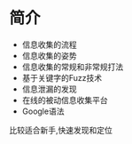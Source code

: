 # 简介
 - 信息收集的流程
 - 信息收集的姿势
 - 信息收集的常规和非常规打法
 - 基于关键字的Fuzz技术
 - 信息泄漏的发现
 - 在线的被动信息收集平台
 - Google语法

比较适合新手,快速发现和定位
